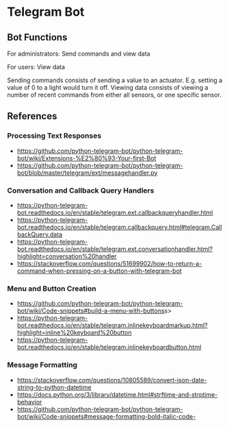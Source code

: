 # Telegram Bot

## Bot Functions

For administrators: Send commands and view data

For users: View data

Sending commands consists of sending a value to an actuator. E.g. setting a value of 0 to a light would turn it off.
Viewing data consists of viewing a number of recent commands from either all sensors, or one specific sensor.

## References

### Processing Text Responses

- <https://github.com/python-telegram-bot/python-telegram-bot/wiki/Extensions-%E2%80%93-Your-first-Bot>
- <https://github.com/python-telegram-bot/python-telegram-bot/blob/master/telegram/ext/messagehandler.py>

### Conversation and Callback Query Handlers

- <https://python-telegram-bot.readthedocs.io/en/stable/telegram.ext.callbackqueryhandler.html>  
- <https://python-telegram-bot.readthedocs.io/en/stable/telegram.callbackquery.html#telegram.CallbackQuery.data>  
- <https://python-telegram-bot.readthedocs.io/en/stable/telegram.ext.conversationhandler.html?highlight=conversation%20handler>  
- <https://stackoverflow.com/questions/51699902/how-to-return-a-command-when-pressing-on-a-button-with-telegram-bot>  

### Menu and Button Creation

- <https://github.com/python-telegram-bot/python-telegram-bot/wiki/Code-snippets#build-a-menu-with-buttons>s>  
- <https://python-telegram-bot.readthedocs.io/en/stable/telegram.inlinekeyboardmarkup.html?highlight=inline%20keyboard%20button>  
- <https://python-telegram-bot.readthedocs.io/en/stable/telegram.inlinekeyboardbutton.html>

### Message Formatting

- <https://stackoverflow.com/questions/10805589/convert-json-date-string-to-python-datetime>
- <https://docs.python.org/3/library/datetime.html#strftime-and-strptime-behavior>
- <https://github.com/python-telegram-bot/python-telegram-bot/wiki/Code-snippets#message-formatting-bold-italic-code->